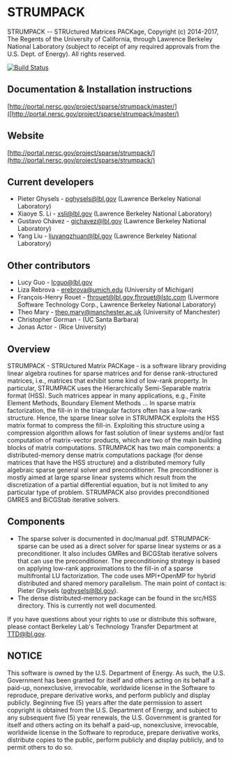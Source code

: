 # STRUMPACK
STRUMPACK -- STRUctured Matrices PACKage, Copyright (c) 2014-2017, The
Regents of the University of California, through Lawrence Berkeley
National Laboratory (subject to receipt of any required approvals from
the U.S. Dept. of Energy).  All rights reserved.

[![Build Status](https://travis-ci.org/pghysels/STRUMPACK.svg?branch=master)](https://travis-ci.org/pghysels/STRUMPACK)

## Documentation & Installation instructions
   [http://portal.nersc.gov/project/sparse/strumpack/master/]([http://portal.nersc.gov/project/sparse/strumpack/master/)


## Website
   [http://portal.nersc.gov/project/sparse/strumpack/](http://portal.nersc.gov/project/sparse/strumpack/)


## Current developers
 - Pieter Ghysels - pghysels@lbl.gov (Lawrence Berkeley National Laboratory)
 - Xiaoye S. Li - xsli@lbl.gov (Lawrence Berkeley National Laboratory)
 - Gustavo Chávez - gichavez@lbl.gov (Lawrence Berkeley National Laboratory)
 - Yang Liu - liuyangzhuan@lbl.gov (Lawrence Berkeley National Laboratory)

## Other contributors
 - Lucy Guo - lcguo@lbl.gov
 - Liza Rebrova - erebrova@umich.edu (University of Michigan)
 - François-Henry Rouet - fhrouet@lbl.gov,fhrouet@lstc.com (Livermore
   Software Technology Corp., Lawrence Berkeley National Laboratory)
 - Theo Mary - theo.mary@manchester.ac.uk (University of Manchester)
 - Christopher Gorman - (UC Santa Barbara)
 - Jonas Actor - (Rice University)

## Overview
STRUMPACK - STRUctured Matrix PACKage - is a software library
providing linear algebra routines for sparse matrices and for dense
rank-structured matrices, i.e., matrices that exhibit some kind of
low-rank property. In particular, STRUMPACK uses the Hierarchically
Semi-Separable matrix format (HSS).  Such matrices appear in many
applications, e.g., Finite Element Methods, Boundary Element Methods
... In sparse matrix factorization, the fill-in in the triangular
factors often has a low-rank structure. Hence, the sparse linear
solve in STRUMPACK exploits the HSS matrix format to compress the
fill-in. Exploiting this structure using a compression algorithm
allows for fast solution of linear systems and/or fast computation of
matrix-vector products, which are two of the main building blocks of
matrix computations. STRUMPACK has two main components: a
distributed-memory dense matrix computations package (for dense
matrices that have the HSS structure) and a distributed memory fully
algebraic sparse general solver and preconditioner. The preconditioner
is mostly aimed at large sparse linear systems which result from the
discretization of a partial differential equation, but is not limited
to any particular type of problem. STRUMPACK also provides
preconditioned GMRES and BiCGStab iterative solvers.

##  Components
 - The sparse solver is documented in doc/manual.pdf. STRUMPACK-sparse
   can be used as a direct solver for sparse linear systems or as a
   preconditioner. It also includes GMRes and BiCGStab iterative
   solvers that can use the preconditioner. The preconditioning
   strategy is based on applying low-rank approximations to the
   fill-in of a sparse multifrontal LU factorization.  The code uses
   MPI+OpenMP for hybrid distributed and shared memory parallelism.
   The main point of contact is: Pieter Ghysels (pghysels@lbl.gov).
 - The dense distributed-memory package can be found in the src/HSS
   directory. This is currently not well documented.

If you have questions about your rights to use or distribute this
software, please contact Berkeley Lab's Technology Transfer Department
at TTD@lbl.gov.

## NOTICE
This software is owned by the U.S. Department of Energy.  As
such, the U.S. Government has been granted for itself and others
acting on its behalf a paid-up, nonexclusive, irrevocable, worldwide
license in the Software to reproduce, prepare derivative works, and
perform publicly and display publicly.  Beginning five (5) years after
the date permission to assert copyright is obtained from the
U.S. Department of Energy, and subject to any subsequent five (5) year
renewals, the U.S. Government is granted for itself and others acting
on its behalf a paid-up, nonexclusive, irrevocable, worldwide license
in the Software to reproduce, prepare derivative works, distribute
copies to the public, perform publicly and display publicly, and to
permit others to do so.
